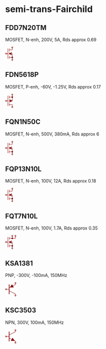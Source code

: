 # semi-trans-Fairchild

## FDD7N20TM
MOSFET, N-enh, 200V, 5A, Rds approx 0.69

![FDD7N20TM__1__1](/images/semi-trans-2N__2N7000__1__1.png?raw=true) 

## FDN5618P
MOSFET, P-enh, -60V, -1.25V, Rds approx 0.17

![FDN5618P__1__1](/images/semi-trans-IXYS__IXTH24P20__1__1.png?raw=true) 

## FQN1N50C
MOSFET, N-enh, 500V, 380mA, Rds approx 6

![FQN1N50C__1__1](/images/semi-trans-2N__2N7000__1__1.png?raw=true) 

## FQP13N10L
MOSFET, N-enh, 100V, 12A, Rds approx 0.18

![FQP13N10L__1__1](/images/semi-trans-2N__2N7000__1__1.png?raw=true) 

## FQT7N10L
MOSFET, N-enh, 100V, 1.7A, Rds approx 0.35

![FQT7N10L__1__1](/images/semi-trans-Fairchild__FQT7N10L__1__1.png?raw=true) 

## KSA1381
PNP, -300V, -100mA, 150MHz

![KSA1381__1__1](/images/_semi__PNP__1__1.png?raw=true) 

## KSC3503
NPN, 300V, 100mA, 150MHz

![KSC3503__1__1](/images/_semi__NPN__1__1.png?raw=true) 

